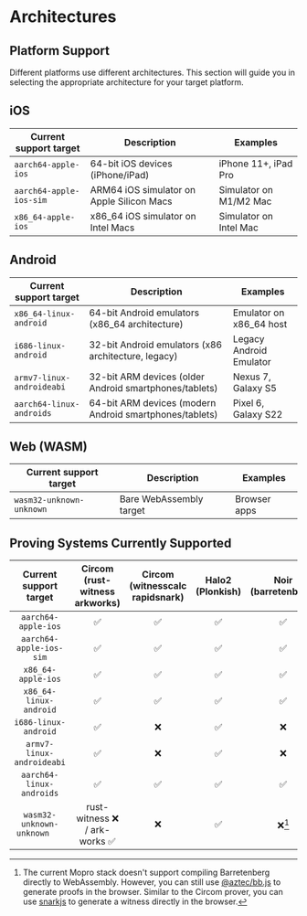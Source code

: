 # Architectures

## Platform Support

Different platforms use different architectures. This section will guide you in selecting the appropriate architecture for your target platform.

## iOS

| Current support target  | Description                               | Examples               |
| ----------------------- | ----------------------------------------- | ---------------------- |
| `aarch64-apple-ios`     | 64-bit iOS devices (iPhone/iPad)          | iPhone 11+, iPad Pro   |
| `aarch64-apple-ios-sim` | ARM64 iOS simulator on Apple Silicon Macs | Simulator on M1/M2 Mac |
| `x86_64-apple-ios`      | x86_64 iOS simulator on Intel Macs        | Simulator on Intel Mac |

## Android

| Current support target    | Description                                             | Examples                |
| ------------------------- | ------------------------------------------------------- | ----------------------- |
| `x86_64-linux-android`    | 64-bit Android emulators (x86_64 architecture)          | Emulator on x86_64 host |
| `i686-linux-android`      | 32-bit Android emulators (x86 architecture, legacy)     | Legacy Android Emulator |
| `armv7-linux-androideabi` | 32-bit ARM devices (older Android smartphones/tablets)  | Nexus 7, Galaxy S5      |
| `aarch64-linux-androids`  | 64-bit ARM devices (modern Android smartphones/tablets) | Pixel 6, Galaxy S22     |

## Web (WASM)

| Current support target   | Description             | Examples     |
| ------------------------ | ----------------------- | ------------ |
| `wasm32-unknown-unknown` | Bare WebAssembly target | Browser apps |

## Proving Systems Currently Supported

|  Current support target   | Circom<br/>(rust-witness<br/>arkworks) | Circom<br/>(witnesscalc<br/>rapidsnark) | Halo2<br/>(Plonkish) | Noir<br/>(barretenberg) |
| :-----------------------: | :------------------------------------: | :-------------------------------------: | :------------------: | :---------------------: |
|    `aarch64-apple-ios`    |                   ✅                   |                   ✅                    |          ✅          |           ✅            |
|  `aarch64-apple-ios-sim`  |                   ✅                   |                   ✅                    |          ✅          |           ✅            |
|    `x86_64-apple-ios`     |                   ✅                   |                   ✅                    |          ✅          |           ✅            |
|  `x86_64-linux-android`   |                   ✅                   |                   ✅                    |          ✅          |           ✅            |
|   `i686-linux-android`    |                   ✅                   |                   ❌                    |          ✅          |           ❌            |
| `armv7-linux-androideabi` |                   ✅                   |                   ❌                    |          ✅          |           ❌            |
| `aarch64-linux-androids`  |                   ✅                   |                   ✅                    |          ✅          |           ✅            |
| `wasm32-unknown-unknown	`  |     rust-witness ❌ / ark-works ✅     |                   ❌                    |          ✅          |         ❌[^1]          |

[^1]: The current Mopro stack doesn't support compiling Barretenberg directly to WebAssembly. However, you can still use [@aztec/bb.js](https://www.npmjs.com/package/@aztec/bb.js) to generate proofs in the browser. Similar to the Circom prover, you can use [snarkjs](https://github.com/iden3/snarkjs) to generate a witness directly in the browser.
